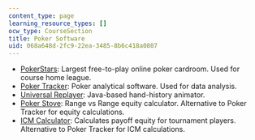 ```yaml
---
content_type: page
learning_resource_types: []
ocw_type: CourseSection
title: Poker Software
uid: 068a648d-2fc9-22ea-3485-8b6c418a0807
---
```


*   [PokerStars](http://www.pokerstars.net/): Largest free-to-play online poker cardroom. Used for course home league.
*   [Poker Tracker](http://www.pokertracker.com/): Poker analytical software. Used for data analysis.
*   [Universal Replayer](http://www.universal-replayer.net/): Java-based hand-history animator.
*   [Poker Stove](http://www.thepokerbank.com/tools/software/pokerstove/): Range vs Range equity calculator. Alternative to Poker Tracker for equity calculations.
*   [ICM Calculator](http://www.icmpoker.com/icmcalculator/): Calculates payoff equity for tournament players. Alternative to Poker Tracker for ICM calculations.